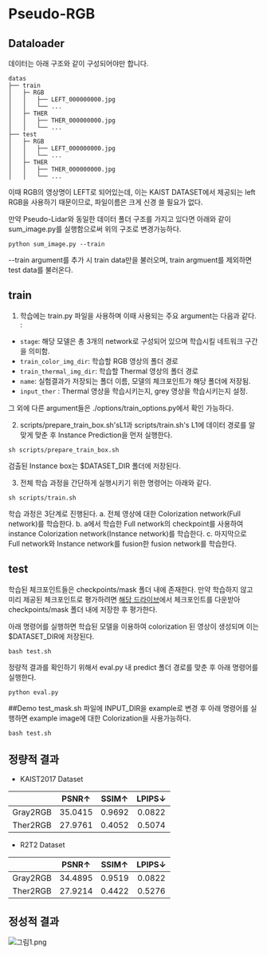 # Pseudo-RGB

## Dataloader

데이터는 아래 구조와 같이 구성되어야만 합니다.

```
datas
├── train
│   ├─ RGB
│   │   ├── LEFT_000000000.jpg
│   │   └── ...
│   ├─ THER
│   │   ├── THER_000000000.jpg
│   │   └── ...
├── test
│   ├─ RGB
│   │   ├── LEFT_000000000.jpg
│   │   └── ...
│   ├─ THER
│   │   ├── THER_000000000.jpg
│   │   └── ...
```

이때 RGB의 영상명이 LEFT로 되어있는데, 이는 KAIST DATASET에서 제공되는 left RGB을 사용하기 때문이므로, 파일이름은 크게 신경 쓸 필요가 없다.

만약 Pseudo-Lidar와 동일한 데이터 폴더 구조를 가지고 있다면 아래와 같이 sum_image.py를 실행함으로써 위의 구조로 변경가능하다. 
```
python sum_image.py --train
```
--train argument를 추가 시 train data만을 불러오며, train argmuent를 제외하면 test data를 불러온다.


## train

1. 학습에는 train.py 파일을 사용하며 이때 사용되는 주요 argument는 다음과 같다. :
 - `stage`: 해당 모델은 총 3개의 network로 구성되어 있으며 학습시킬 네트워크 구간을 의미함.
 - `train_color_img_dir`: 학습할 RGB 영상의 폴더 경로
 - `train_thermal_img_dir`: 학습할 Thermal 영상의 폴더 경로
 - `name`: 실험결과가 저장되는 폴더 이름, 모델의 체크포인트가 해당 폴더에 저장됨.
 - `input_ther` : Thermal 영상을 학습시키는지, grey 영상을 학습시키는지 설정.

 그 외에 다른 argument들은 ./options/train_options.py에서 확인 가능하다.

2. scripts/prepare_train_box.sh'sL1과 scripts/train.sh's L1에 데이터 경로를 알맞게 맞춘 후 Instance Prediction을 먼저 실행한다.
```
sh scripts/prepare_train_box.sh
```
검출된 Instance box는 $DATASET_DIR 폴더에 저장된다. 

3. 전체 학습 과정을 간단하게 실행시키기 위한 명령어는 아래와 같다.
```
sh scripts/train.sh
```
학습 과정은 3단계로 진행된다.
a. 전체 영상에 대한 Colorization network(Full network)를 학습한다.
b. a에서 학습한 Full network의 checkpoint를 사용하여 instance Colorization network(Instance network)를 학습한다.
c. 마지막으로 Full network와 Instance network를 fusion한 fusion network를 학습한다.

## test
학습된 체크포인트들은 checkpoints/mask 폴더 내에 존재한다. 만약 학습하지 않고 미리 제공된 체크포인트로 평가하려면 [해당 드라이브](https://drive.google.com/drive/folders/1334v01UOgCG1A8wrDlgaXNcjuM-zjj85?usp=sharing)에서 체크포인트를 다운받아 checkpoints/mask 폴더 내에 저장한 후 평가한다.

아래 명령어를 실행하면 학습된 모델을 이용하여 colorization 된 영상이 생성되며 이는 $DATASET_DIR에 저장된다.
```
bash test.sh
```
정량적 결과를 확인하기 위해서 eval.py 내 predict 폴더 경로를 맞춘 후 아래 명령어를 실행한다.
```
python eval.py
```
##Demo
test_mask.sh 파일에 INPUT_DIR을 example로 변경 후 아래 명령어를 실행하면 example image에 대한 Colorization을 사용가능하다.
```
bash test.sh
```
## 정량적 결과

- KAIST2017 Dataset

|  | PSNR↑| SSIM↑ | LPIPS↓ |
|:-----: | :-----:|:-----: |:-----: |
| Gray2RGB    |   35.0415    | 0.9692 | 0.0822 |
| Ther2RGB |   27.9761  |  0.4052 |  0.5074 |

- R2T2 Dataset

|  | PSNR↑| SSIM↑ | LPIPS↓ |
|:-----: | :-----:|:-----: |:-----: |
| Gray2RGB    |   34.4895    | 0.9519 | 0.0822 |
| Ther2RGB |  27.9214  |  0.4422 |  0.5276 |

## 정성적 결과

![그림1.png](image/그림1.png)
